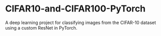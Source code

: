 # CIFAR10-and-CIFAR100-PyTorch
A deep learning project for classifying images from the CIFAR-10 dataset using a custom ResNet in PyTorch.
